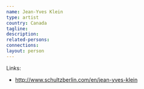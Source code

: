 ```yaml
---
name: Jean-Yves Klein
type: artist
country: Canada
tagline:
description:
related-persons:
connections:
layout: person
---
```

Links:
* <http://www.schultzberlin.com/en/jean-yves-klein>
